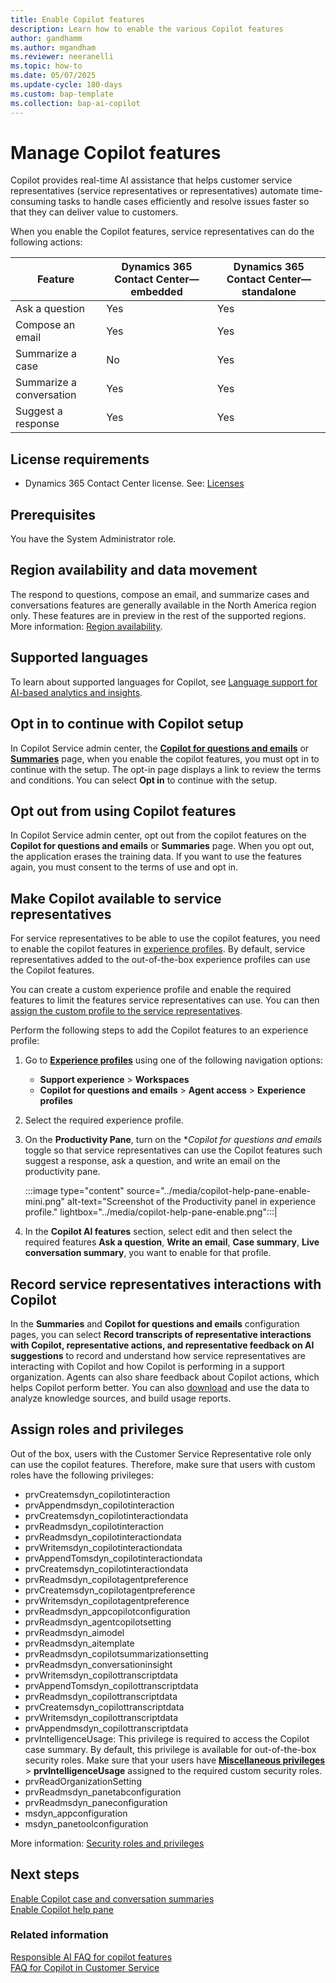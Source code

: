 ```yaml
---
title: Enable Copilot features 
description: Learn how to enable the various Copilot features
author: gandhamm
ms.author: mgandham
ms.reviewer: neeranelli
ms.topic: how-to
ms.date: 05/07/2025
ms.update-cycle: 180-days
ms.custom: bap-template 
ms.collection: bap-ai-copilot
---
```


# Manage Copilot features

Copilot provides real-time AI assistance that helps customer service representatives (service representatives or representatives) automate time-consuming tasks to handle cases efficiently and resolve issues faster so that they can deliver value to customers.

When you enable the Copilot features, service representatives can do the following actions:

|Feature| Dynamics 365 Contact Center&mdash;embedded | Dynamics 365 Contact Center&mdash;standalone |
|----------|----------|----------|
| Ask a question   | Yes   | Yes   |
| Compose an email  | Yes   | Yes   |
| Summarize a case  | No  | Yes   |
| Summarize a conversation | Yes   | Yes   |
| Suggest a response  | Yes  | Yes   |

## License requirements

- Dynamics 365 Contact Center license. See: [Licenses](../implement/system-requirements-contact-center.md#licenses) 

## Prerequisites

You have the System Administrator role.

## Region availability and data movement

The respond to questions, compose an email, and summarize cases and conversations features are generally available in the North America region only. These features are in preview in the rest of the supported regions. More information: [Region availability](/dynamics365/customer-service/administer/cs-region-availability-service-limits#region-availability-of-analytics-and-insights?context=/dynamics365/contact-center/context/administer-context).

## Supported languages

To learn about supported languages for Copilot, see [Language support for AI-based analytics and insights]( /dynamics365/customer-service/administer/cs-region-availability-service-limits#language-support-for-ai-based-analytics-and-insights-in-customer-service?context=/dynamics365/contact-center/context/administer-context).


## Opt in to continue with Copilot setup

In Copilot Service admin center, the [**Copilot for questions and emails**](copilot-enable-help-pane.md) or [**Summaries**](copilot-enable-summary.md) page, when you enable the copilot features, you must opt in to continue with the setup. The opt-in page displays a link to review the terms and conditions. You can select **Opt in** to continue with the setup.  

## Opt out from using Copilot features

In Copilot Service admin center, opt out from the copilot features on the **Copilot for questions and emails** or **Summaries** page. When you opt out, the application erases the training data. If you want to use the features again, you must consent to the terms of use and opt in.

## Make Copilot available to service representatives

For service representatives to be able to use the copilot features, you need to enable the copilot features in [experience profiles](/dynamics365/customer-service/administer/add-profile-default?context=/dynamics365/contact-center/administer-context). By default, service representatives added to the out-of-the-box experience profiles can use the Copilot features.

You can create a custom experience profile and enable the required features to limit the features service representatives can use. You can then [assign the custom profile to the service representatives](/dynamics365/customer-service/administer/add-profile-default?context=/dynamics365/contact-center/administer-context).

Perform the following steps to add the Copilot features to an experience profile:

1. Go to [**Experience profiles**](/dynamics365/customer-service/administer/create-agent-experience-profile?context=/dynamics365/contact-center/administer-context) using one of the following navigation options:
   - **Support experience** > **Workspaces**
   - **Copilot for questions and emails** > **Agent access** > **Experience profiles**
1. Select the required experience profile.
1. On the **Productivity Pane**, turn on the **Copilot for questions and emails* toggle so that service representatives can use the Copilot features such suggest a response, ask a question, and write an email on the productivity pane.

   :::image type="content" source="../media/copilot-help-pane-enable-mini.png" alt-text="Screenshot of the Productivity panel in experience profile." lightbox="../media/copilot-help-pane-enable.png":::|

1.  In the **Copilot AI features** section, select edit and then select  the required features **Ask a question**, **Write an email**, **Case summary**, **Live conversation summary**, you want to enable for that profile.  

## Record service representatives interactions with Copilot

In the **Summaries** and **Copilot for questions and emails** configuration pages, you can select **Record transcripts of representative interactions with Copilot, representative actions, and representative feedback on AI suggestions** to record and understand how service representatives are interacting with Copilot and how Copilot is performing in a support organization. Agents can also share feedback about Copilot actions, which helps Copilot perform better. You can also [download](/dynamics365/customer-service/develop/reference/entities/msdyn_copilottranscriptdata?context=/dynamics365/contact-center/extend-context) and use the data to analyze knowledge sources, and build usage reports.

## Assign roles and privileges

Out of the box, users with the Customer Service Representative role only can use the copilot features. Therefore, make sure that users with custom roles have the following privileges: 

- prvCreatemsdyn_copilotinteraction 
- prvAppendmsdyn_copilotinteraction 
- prvCreatemsdyn_copilotinteractiondata 
- prvReadmsdyn_copilotinteraction
- prvReadmsdyn_copilotinteractiondata
- prvWritemsdyn_copilotinteractiondata
- prvAppendTomsdyn_copilotinteractiondata
- prvCreatemsdyn_copilotinteractiondata
- prvReadmsdyn_copilotagentpreference
- prvCreatemsdyn_copilotagentpreference
- prvWritemsdyn_copilotagentpreference
- prvReadmsdyn_appcopilotconfiguration
- prvReadmsdyn_agentcopilotsetting
- prvReadmsdyn_aimodel
- prvReadmsdyn_aitemplate
- prvReadmsdyn_copilotsummarizationsetting 
- prvReadmsdyn_conversationinsight
- prvWritemsdyn_copilottranscriptdata 
- prvAppendTomsdyn_copilottranscriptdata  
- prvReadmsdyn_copilottranscriptdata 
- prvCreatemsdyn_copilottranscriptdata 
- prvWritemsdyn_copilottranscriptdata 
- prvAppendmsdyn_copilottranscriptdata
- prvIntelligenceUsage: This privilege is required to access the Copilot case summary. By default, this privilege is available for out-of-the-box security roles. Make sure that your users have  [**Miscellaneous privileges**](/power-platform/admin/security-roles-privileges#define-the-privileges-and-properties-of-a-security-role) > **prvIntelligenceUsage** assigned to the required custom security roles.
- prvReadOrganizationSetting
- prvReadmsdyn_panetabconfiguration 
- prvReadmsdyn_paneconfiguration 
- msdyn_appconfiguration
- msdyn_panetoolconfiguration

More information: [Security roles and privileges](/power-platform/admin/security-roles-privileges)

## Next steps

[Enable Copilot case and conversation summaries](copilot-enable-summary.md)  
[Enable Copilot help pane](copilot-enable-help-pane.md)  

### Related information

[Responsible AI FAQ for copilot features](/dynamics365/customer-service/implement/faq-responsible-ai-copilot?context=/dynamics365/contact-center/administer-context)  
[FAQ for Copilot in Customer Service](/dynamics365/customer-service/administer/faq-copilot-features?context=/dynamics365/contact-center/administer-context)  
